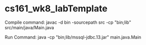 # cs161_wk8_labTemplate
 Compile command: javac -d bin -sourcepath src -cp "bin;lib" src/main/java/Main.java
 
 Run Command: java -cp "bin;lib/mssql-jdbc.13.jar" main.java.Main